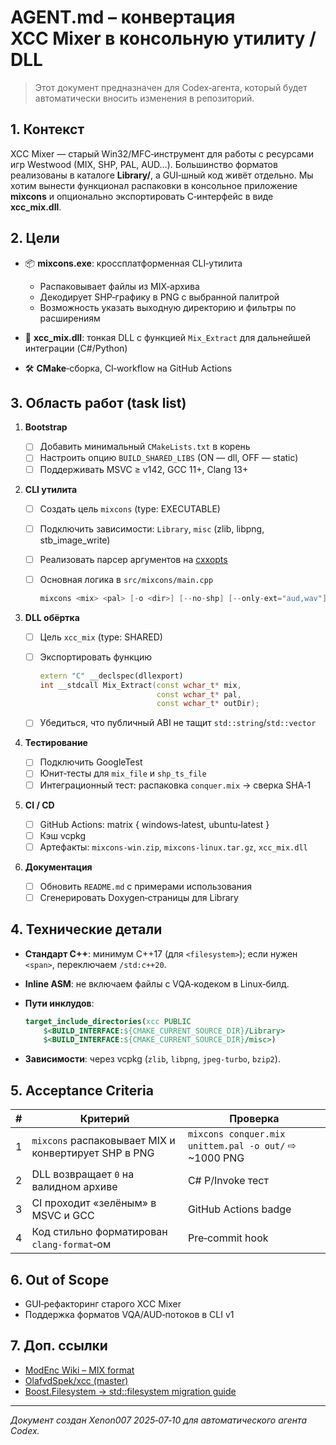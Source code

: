 # AGENT.md – конвертация XCC Mixer в консольную утилиту / DLL

> Этот документ предназначен для Codex‑агента, который будет автоматически вносить изменения в репозиторий.

## 1. Контекст

XCC Mixer — старый Win32/MFC‑инструмент для работы с ресурсами игр Westwood (MIX, SHP, PAL, AUD…). Большинство форматов реализованы в каталоге **Library/**, а GUI‑шный код живёт отдельно. Мы хотим вынести функционал распаковки в консольное приложение **mixcons** и опционально экспортировать C‑интерфейс в виде **xcc\_mix.dll**.

## 2. Цели

* 📦 **mixcons.exe**: кроссплатформенная CLI‑утилита

  * Распаковывает файлы из MIX‑архива
  * Декодирует SHP‑графику в PNG с выбранной палитрой
  * Возможность указать выходную директорию и фильтры по расширениям
* 🧩 **xcc\_mix.dll**: тонкая DLL с функцией `Mix_Extract` для дальнейшей интеграции (C#/Python)
* 🛠 **CMake**‑сборка, CI‑workflow на GitHub Actions

## 3. Область работ (task list)

1. **Bootstrap**

   * [ ] Добавить минимальный `CMakeLists.txt` в корень
   * [ ] Настроить опцию `BUILD_SHARED_LIBS` (ON — dll, OFF — static)
   * [ ] Поддерживать MSVC ≥ v142, GCC 11+, Clang 13+
2. **CLI утилита**

   * [ ] Создать цель `mixcons` (type: EXECUTABLE)
   * [ ] Подключить зависимости: `Library`, `misc` (zlib, libpng, stb\_image\_write)
   * [ ] Реализовать парсер аргументов на [cxxopts](https://github.com/jarro2783/cxxopts)
   * [ ] Основная логика в `src/mixcons/main.cpp`

     ```cpp
     mixcons <mix> <pal> [-o <dir>] [--no-shp] [--only-ext="aud,wav"]
     ```
3. **DLL обёртка**

   * [ ] Цель `xcc_mix` (type: SHARED)
   * [ ] Экспортировать функцию

     ```cpp
     extern "C" __declspec(dllexport)
     int __stdcall Mix_Extract(const wchar_t* mix,
                               const wchar_t* pal,
                               const wchar_t* outDir);
     ```
   * [ ] Убедиться, что публичный ABI не тащит `std::string`/`std::vector`
4. **Тестирование**

   * [ ] Подключить GoogleTest
   * [ ] Юнит‑тесты для `mix_file` и `shp_ts_file`
   * [ ] Интеграционный тест: распаковка `conquer.mix` → сверка SHA‑1
5. **CI / CD**

   * [ ] GitHub Actions: matrix { windows‑latest, ubuntu‑latest }
   * [ ] Кэш vcpkg
   * [ ] Артефакты: `mixcons‑win.zip`, `mixcons‑linux.tar.gz`, `xcc_mix.dll`
6. **Документация**

   * [ ] Обновить `README.md` с примерами использования
   * [ ] Сгенерировать Doxygen‑страницы для Library

## 4. Технические детали

* **Стандарт C++**: минимум C++17 (для `<filesystem>`); если нужен `<span>`, переключаем `/std:c++20`.
* **Inline ASM**: не включаем файлы с VQA‑кодеком в Linux‑билд.
* **Пути инклудов**:

  ```cmake
  target_include_directories(xcc PUBLIC
      $<BUILD_INTERFACE:${CMAKE_CURRENT_SOURCE_DIR}/Library>
      $<BUILD_INTERFACE:${CMAKE_CURRENT_SOURCE_DIR}/misc>)
  ```
* **Зависимости**: через vcpkg (`zlib`, `libpng`, `jpeg-turbo`, `bzip2`).

## 5. Acceptance Criteria

| # | Критерий                                            | Проверка                                              |
| - | --------------------------------------------------- | ----------------------------------------------------- |
| 1 | `mixcons` распаковывает MIX и конвертирует SHP в PNG | `mixcons conquer.mix unittem.pal -o out/` ⇨ \~1000 PNG |
| 2 | DLL возвращает `0` на валидном архиве               | C# P/Invoke тест                                      |
| 3 | CI проходит «зелёным» в MSVC и GCC                  | GitHub Actions badge                                  |
| 4 | Код стильно форматирован `clang‑format`‑ом          | Pre‑commit hook                                       |

## 6. Out of Scope

* GUI‑рефакторинг старого XCC Mixer
* Поддержка форматов VQA/AUD‑потоков в CLI v1

## 7. Доп. ссылки

* [ModEnc Wiki – MIX format](https://modenc.renegadeprojects.com/MIX)
* [OlafvdSpek/xcc (master)](https://github.com/OlafvdSpek/xcc)
* [Boost.Filesystem → std::filesystem migration guide](https://www.boost.org/doc/libs/1_84_0/libs/filesystem/doc/index.htm)

---

*Документ создан Xenon007 2025‑07‑10 для автоматического агента Codex.*
